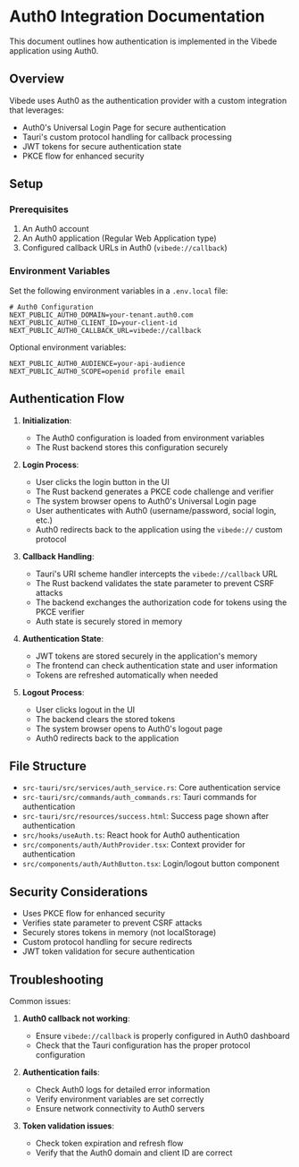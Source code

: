 # Auth0 Integration Documentation

This document outlines how authentication is implemented in the Vibede application using Auth0.

## Overview

Vibede uses Auth0 as the authentication provider with a custom integration that leverages:

- Auth0's Universal Login Page for secure authentication
- Tauri's custom protocol handling for callback processing
- JWT tokens for secure authentication state
- PKCE flow for enhanced security

## Setup

### Prerequisites

1. An Auth0 account
2. An Auth0 application (Regular Web Application type)
3. Configured callback URLs in Auth0 (`vibede://callback`)

### Environment Variables

Set the following environment variables in a `.env.local` file:

```
# Auth0 Configuration
NEXT_PUBLIC_AUTH0_DOMAIN=your-tenant.auth0.com
NEXT_PUBLIC_AUTH0_CLIENT_ID=your-client-id
NEXT_PUBLIC_AUTH0_CALLBACK_URL=vibede://callback
```

Optional environment variables:
```
NEXT_PUBLIC_AUTH0_AUDIENCE=your-api-audience
NEXT_PUBLIC_AUTH0_SCOPE=openid profile email
```

## Authentication Flow

1. **Initialization**:
   - The Auth0 configuration is loaded from environment variables
   - The Rust backend stores this configuration securely

2. **Login Process**:
   - User clicks the login button in the UI
   - The Rust backend generates a PKCE code challenge and verifier
   - The system browser opens to Auth0's Universal Login page
   - User authenticates with Auth0 (username/password, social login, etc.)
   - Auth0 redirects back to the application using the `vibede://` custom protocol

3. **Callback Handling**:
   - Tauri's URI scheme handler intercepts the `vibede://callback` URL
   - The Rust backend validates the state parameter to prevent CSRF attacks
   - The backend exchanges the authorization code for tokens using the PKCE verifier
   - Auth state is securely stored in memory

4. **Authentication State**:
   - JWT tokens are stored securely in the application's memory
   - The frontend can check authentication state and user information
   - Tokens are refreshed automatically when needed

5. **Logout Process**:
   - User clicks logout in the UI
   - The backend clears the stored tokens
   - The system browser opens to Auth0's logout page
   - Auth0 redirects back to the application

## File Structure

- `src-tauri/src/services/auth_service.rs`: Core authentication service
- `src-tauri/src/commands/auth_commands.rs`: Tauri commands for authentication
- `src-tauri/src/resources/success.html`: Success page shown after authentication
- `src/hooks/useAuth.ts`: React hook for Auth0 authentication
- `src/components/auth/AuthProvider.tsx`: Context provider for authentication
- `src/components/auth/AuthButton.tsx`: Login/logout button component

## Security Considerations

- Uses PKCE flow for enhanced security
- Verifies state parameter to prevent CSRF attacks
- Securely stores tokens in memory (not localStorage)
- Custom protocol handling for secure redirects
- JWT token validation for secure authentication

## Troubleshooting

Common issues:

1. **Auth0 callback not working**:
   - Ensure `vibede://callback` is properly configured in Auth0 dashboard
   - Check that the Tauri configuration has the proper protocol configuration

2. **Authentication fails**:
   - Check Auth0 logs for detailed error information
   - Verify environment variables are set correctly
   - Ensure network connectivity to Auth0 servers

3. **Token validation issues**:
   - Check token expiration and refresh flow
   - Verify that the Auth0 domain and client ID are correct 